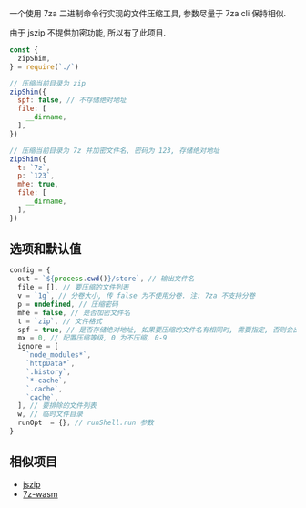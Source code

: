 一个使用 7za 二进制命令行实现的文件压缩工具, 参数尽量于 7za cli 保持相似.

由于 jszip 不提供加密功能, 所以有了此项目.


``` js
const {
  zipShim,
} = require(`./`)

// 压缩当前目录为 zip
zipShim({
  spf: false, // 不存储绝对地址
  file: [
    __dirname,
  ],
})

// 压缩当前目录为 7z 并加密文件名, 密码为 123, 存储绝对地址
zipShim({
  t: `7z`,
  p: `123`,
  mhe: true,
  file: [
    __dirname,
  ],
})
```

## 选项和默认值
``` js
config = {
  out = `${process.cwd()}/store`, // 输出文件名
  file = [], // 要压缩的文件列表
  v = `1g`, // 分卷大小, 传 false 为不使用分卷. 注: 7za 不支持分卷
  p = undefined, // 压缩密码
  mhe = false, // 是否加密文件名
  t = `zip`, // 文件格式
  spf = true, // 是否存储绝对地址, 如果要压缩的文件名有相同时, 需要指定, 否则会出错
  mx = 0, // 配置压缩等级, 0 为不压缩, 0-9
  ignore = [
    `node_modules*`,
    `httpData*`,
    `.history`,
    `*-cache`,
    `.cache`,
    `cache`,
  ], // 要排除的文件列表
  w, // 临时文件目录
  runOpt  = {}, // runShell.run 参数
}
```

## 相似项目

- [jszip](https://github.com/Stuk/jszip)
- [7z-wasm](https://github.com/use-strict/7z-wasm)
